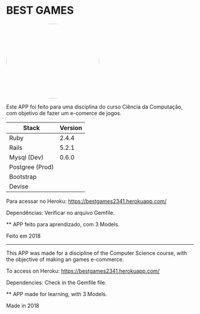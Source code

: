 # BEST GAMES

<img style="border-radius:50%;width:250px;height:200px;" src="https://st2.depositphotos.com/1098803/10645/v/950/depositphotos_106452262-stock-illustration-games-store-logo-template-game.jpg">

Este APP foi feito para uma disciplina do curso Ciência da Computação,
com objetivo de fazer um e-comerce de jogos. 

| Stack | Version |
| -| - |
| Ruby | 2.4.4 |
| Rails | 5.2.1 |
| Mysql (Dev) | 0.6.0 |
| Postgree (Prod) |  |
| Bootstrap |  |
| Devise |  |

Para acessar no Heroku: https://bestgames2341.herokuapp.com/

Dependências: Verificar no arquivo Gemfile.

** APP feito para aprendizado, com 3 Models.

Feito em 2018

---------------------------------------------------------------------

This APP was made for a discipline of the Computer Science course,
with the objective of making an games e-commerce.

To access on Heroku: https://bestgames2341.herokuapp.com/

Dependencies: Check in the Gemfile file.

** APP made for learning, with 3 Models. 

Made in 2018
